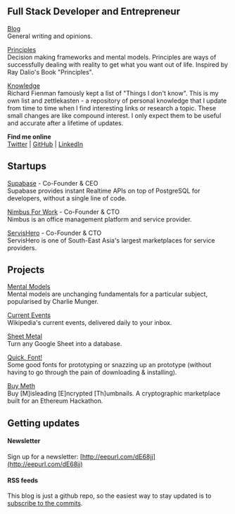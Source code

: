 

## Full Stack Developer and Entrepreneur

[Blog](/blog/) <br />General writing and opinions.

[Principles](/principles/) <br />Decision making frameworks and mental models. Principles are ways of successfully dealing with reality to get what you want out of life. Inspired by Ray Dalio's Book "Principles". 

[Knowledge](/knowledge/) <br />Richard Fienman famously kept a list of "Things I don't know". This is my own list and zettlekasten - a repository of personal knowledge that I update from time to time when I find interesting links or research a topic. These small changes are like compound interest. I only expect them to be useful and accurate after a lifetime of updates.

**Find me online** <br />[Twitter](https://twitter.com/kiwicopple) | [GitHub](https://github.com/kiwicopple) | [LinkedIn](https://www.linkedin.com/in/paulcopplestone/)


## Startups

[Supabase](https://supabase.io) - Co-Founder & CEO<br />
Supabase provides instant Realtime APIs on top of PostgreSQL for developers, without a single line of code.

[Nimbus For Work](https://nimbusforwork.com) - Co-Founder & CTO<br />
Nimbus is an office management platform and service provider.

[ServisHero](https://servishero.com) - Co-Founder & CTO<br />
ServisHero is one of South-East Asia's largest marketplaces for service providers.


## Projects

[Mental Models](https://mentalmodels.co)<br />
Mental models are unchanging fundamentals for a particular subject, popularised by Charlie Munger.

[Current Events](https://currentevents.email)<br />
Wikipedia's current events, delivered daily to your inbox. 

[Sheet Metal](https://sheetmetal.io)<br />
Turn any Google Sheet into a database.

[Quick, Font!](https://quickfont.xyz)<br />
Some good fonts for prototyping or snazzing up an prototype (without having to go through the pain of downloading & installing).

[Buy Meth](https://buymeth.com/)<br />
Buy [M]isleading [E]ncrypted [Th]umbnails. A cryptographic marketplace built for an Ethereum Hackathon.


## Getting updates

#### Newsletter

Sign up for a newsletter: [http://eepurl.com/dE68jj](http://eepurl.com/dE68jj)

#### RSS feeds

This blog is just a github repo, so the easiest way to stay updated is to [subscribe to the commits](https://github.com/kiwicopple/paul.copplest.one/commits/master.atom).